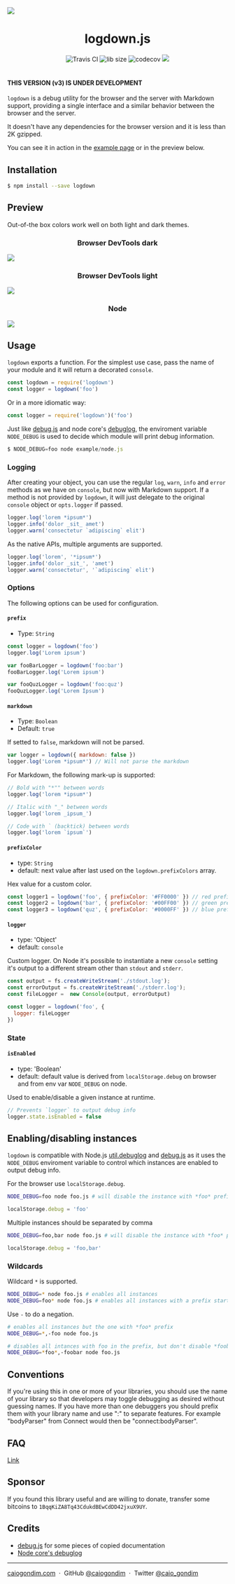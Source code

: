 <img src="http://rawgit.com/caiogondim/logdown.js/master/img/icon.svg">

<h1 align="center">logdown.js</h1>

<div align="center">
<img src="http://travis-ci.org/caiogondim/logdown.js.svg?branch=master" alt="Travis CI"> <img src="http://img.badgesize.io/caiogondim/logdown.js/master/dist/logdown.min.js?compression=gzip" alt="lib size"> <img src="https://codecov.io/gh/caiogondim/logdown.js/branch/master/graph/badge.svg" alt="codecov"> <a href="https://www.npmjs.com/package/logdown"><img src="https://img.shields.io/npm/v/logdown.svg" /></a>
</div>

<br>

#### THIS VERSION (v3) IS UNDER DEVELOPMENT

`logdown` is a debug utility for the browser and the server with Markdown support, providing a single interface and a similar behavior between the browser and the server.

It doesn't have any dependencies for the browser version and it is less than 2K gzipped.

You can see it in action in the [example page](//caiogondim.github.io/logdown.js) or in the preview
below.

## Installation

```bash
$ npm install --save logdown
```

## Preview

Out-of-the box colors work well on both light and dark themes.

<h3 align="center">Browser DevTools dark</h3>
<img src="http://rawgit.com/caiogondim/logdown.js/master/img/browser-preview-dark.png">

<h3 align="center">Browser DevTools light</h3>
<img src="http://rawgit.com/caiogondim/logdown.js/master/img/browser-preview-light.png">

<h3 align="center">Node</h3>
<img src="http://rawgit.com/caiogondim/logdown.js/master/img/node-preview.png">

## Usage

`logdown` exports a function. For the simplest use case, pass the name of your module and
it will return a decorated `console`.

```js
const logdown = require('logdown')
const logger = logdown('foo')
```

Or in a more idiomatic way:

```js
const logger = require('logdown')('foo')
```

Just like [debug.js](https://github.com/visionmedia/debug) and node core's [debuglog](https://nodejs.org/docs/latest/api/util.html#util_util_debuglog_section), the enviroment variable `NODE_DEBUG` is used to decide which
module will print debug information.

```js
$ NODE_DEBUG=foo node example/node.js
```

### Logging

After creating your object, you can use the regular `log`, `warn`, `info` and `error` methods as we
have on `console`, but now with Markdown support. If a method is not provided by `logdown`, it will
just delegate to the original `console` object or `opts.logger` if passed.

```js
logger.log('lorem *ipsum*')
logger.info('dolor _sit_ amet')
logger.warn('consectetur `adipiscing` elit')
```

As the native APIs, multiple arguments are supported.

```js
logger.log('lorem', '*ipsum*')
logger.info('dolor _sit_', 'amet')
logger.warn('consectetur', '`adipiscing` elit')
```

### Options

The following options can be used for configuration.

#### `prefix`

- Type: `String`

```js
const logger = logdown('foo')
logger.log('Lorem ipsum')
```

```js
var fooBarLogger = logdown('foo:bar')
fooBarLogger.log('Lorem ipsum')

var fooQuzLogger = logdown('foo:quz')
fooQuzLogger.log('Lorem Ipsum')
```

#### `markdown`

- Type: `Boolean`
- Default: `true`

If setted to `false`, markdown will not be parsed.

```js
var logger = logdown({ markdown: false })
logger.log('Lorem *ipsum*') // Will not parse the markdown
```

For Markdown, the following mark-up is supported:

```js
// Bold with "*"" between words
logger.log('lorem *ipsum*')

// Italic with "_" between words
logger.log('lorem _ipsum_')

// Code with ` (backtick) between words
logger.log('lorem `ipsum`')
```

#### `prefixColor`

- type: `String`
- default: next value after last used on the `logdown.prefixColors` array.

Hex value for a custom color.

```js
const logger1 = logdown('foo', { prefixColor: '#FF0000' }) // red prefix
const logger2 = logdown('bar', { prefixColor: '#00FF00' }) // green prefix
const logger3 = logdown('quz', { prefixColor: '#0000FF' }) // blue prefix
```

#### `logger`

- type: 'Object'
- default: `console`

Custom logger. On Node it's possible to instantiate a new `console` setting it's output to a
different stream other than `stdout` and `stderr`.

```js
const output = fs.createWriteStream('./stdout.log');
const errorOutput = fs.createWriteStream('./stderr.log');
const fileLogger =  new Console(output, errorOutput)

const logger = logdown('foo', {
  logger: fileLogger
})
```

### State

#### `isEnabled`

- type: 'Boolean'
- default: default value is derived from `localStorage.debug` on browser and from env var `NODE_DEBUG` on node.

Used to enable/disable a given instance at runtime.

```js
// Prevents `logger` to output debug info
logger.state.isEnabled = false
```

## Enabling/disabling instances

`logdown` is compatible with Node.js
[util.debuglog](https://nodejs.org/docs/latest/api/util.html#util_util_debuglog_section) and
[debug.js](https://github.com/visionmedia/debug) as it uses the `NODE_DEBUG` enviroment variable to
control which instances are enabled to output debug info.

For the browser use `localStorage.debug`.

```bash
NODE_DEBUG=foo node foo.js # will disable the instance with *foo* prefix
```

```js
localStorage.debug = 'foo'
```

Multiple instances should be separated by comma

```bash
NODE_DEBUG=foo,bar node foo.js # will disable the instance with *foo* prefix
```

```js
localStorage.debug = 'foo,bar'
```

### Wildcards

Wildcard `*` is supported.

```bash
NODE_DEBUG=* node foo.js # enables all instances
NODE_DEBUG=foo* node foo.js # enables all instances with a prefix starting with *foo*
```

Use `-` to do a negation.

```bash
# enables all instances but the one with *foo* prefix
NODE_DEBUG=*,-foo node foo.js

# disables all intances with foo in the prefix, but don't disable *foobar*
NODE_DEBUG=*foo*,-foobar node foo.js
```

## Conventions

If you're using this in one or more of your libraries, you should use the name of your library so
that developers may toggle debugging as desired without guessing names. If you have more than one
debuggers you should prefix them with your library name and use ":" to separate features. For
example "bodyParser" from Connect would then be "connect:bodyParser".

## FAQ

[Link](doc/faq.md)

## Sponsor

If you found this library useful and are willing to donate, transfer some
bitcoins to `1BqqKiZA8Tq43CdukdBEwCdDD42jxuX9UY`.

## Credits

- [debug.js](https://github.com/visionmedia/debug) for some pieces of copied documentation
- [Node core's debuglog](https://nodejs.org/docs/latest/api/util.html#util_util_debuglog_section)

---

[caiogondim.com](https://caiogondim.com) &nbsp;&middot;&nbsp;
GitHub [@caiogondim](https://github.com/caiogondim) &nbsp;&middot;&nbsp;
Twitter [@caio_gondim](https://twitter.com/caio_gondim)
